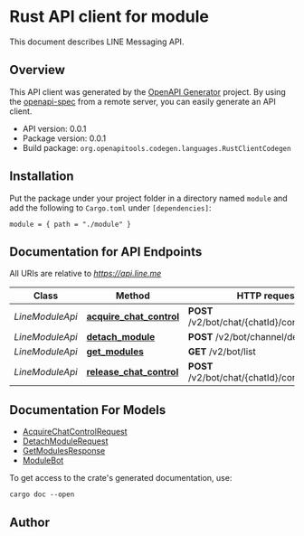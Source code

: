 # Rust API client for module

This document describes LINE Messaging API.


## Overview

This API client was generated by the [OpenAPI Generator](https://openapi-generator.tech) project.  By using the [openapi-spec](https://openapis.org) from a remote server, you can easily generate an API client.

- API version: 0.0.1
- Package version: 0.0.1
- Build package: `org.openapitools.codegen.languages.RustClientCodegen`

## Installation

Put the package under your project folder in a directory named `module` and add the following to `Cargo.toml` under `[dependencies]`:

```
module = { path = "./module" }
```

## Documentation for API Endpoints

All URIs are relative to *https://api.line.me*

Class | Method | HTTP request | Description
------------ | ------------- | ------------- | -------------
*LineModuleApi* | [**acquire_chat_control**](docs/LineModuleApi.md#acquire_chat_control) | **POST** /v2/bot/chat/{chatId}/control/acquire | 
*LineModuleApi* | [**detach_module**](docs/LineModuleApi.md#detach_module) | **POST** /v2/bot/channel/detach | 
*LineModuleApi* | [**get_modules**](docs/LineModuleApi.md#get_modules) | **GET** /v2/bot/list | 
*LineModuleApi* | [**release_chat_control**](docs/LineModuleApi.md#release_chat_control) | **POST** /v2/bot/chat/{chatId}/control/release | 


## Documentation For Models

 - [AcquireChatControlRequest](docs/AcquireChatControlRequest.md)
 - [DetachModuleRequest](docs/DetachModuleRequest.md)
 - [GetModulesResponse](docs/GetModulesResponse.md)
 - [ModuleBot](docs/ModuleBot.md)


To get access to the crate's generated documentation, use:

```
cargo doc --open
```

## Author



